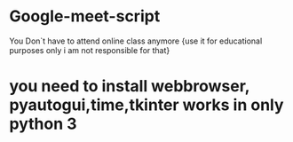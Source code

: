 # Google-meet-script
 You Don`t have to attend online class anymore {use it for educational purposes only i am not responsible for that} 
# you need to install webbrowser, pyautogui,time,tkinter works in only python 3
